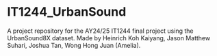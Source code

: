 # IT1244_UrbanSound
A project repository for the AY24/25 IT1244 final project using the UrbanSound8X dataset. Made by Heinrich Koh Kaiyang, Jason Matthew Suhari, Joshua Tan, Wong Hong Juan (Amelia). 
